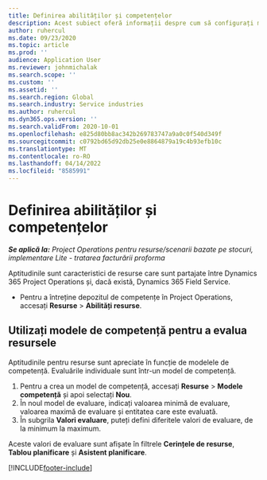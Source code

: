 ```yaml
---
title: Definirea abilităților și competențelor
description: Acest subiect oferă informații despre cum să configurați modele de competență pentru a evalua resurse.
author: ruhercul
ms.date: 09/23/2020
ms.topic: article
ms.prod: ''
audience: Application User
ms.reviewer: johnmichalak
ms.search.scope: ''
ms.custom: ''
ms.assetid: ''
ms.search.region: Global
ms.search.industry: Service industries
ms.author: ruhercul
ms.dyn365.ops.version: ''
ms.search.validFrom: 2020-10-01
ms.openlocfilehash: e825d80bb8ac342b269783747a9a0c0f540d349f
ms.sourcegitcommit: c0792bd65d92db25e0e8864879a19c4b93efb10c
ms.translationtype: MT
ms.contentlocale: ro-RO
ms.lasthandoff: 04/14/2022
ms.locfileid: "8585991"
---
```

# <a name="define-skills-and-proficiencies"></a>Definirea abilităților și competențelor

_**Se aplică la:** Project Operations pentru resurse/scenarii bazate pe stocuri, implementare Lite - tratarea facturării proforma_

Aptitudinile sunt caracteristici de resurse care sunt partajate între Dynamics 365 Project Operations și, dacă există, Dynamics 365 Field Service. 

- Pentru a întreține depozitul de competențe în Project Operations, accesați **Resurse** \> **Abilități resurse**. 

## <a name="use-proficiency-models-to-rate-resources"></a>Utilizați modele de competență pentru a evalua resursele

Aptitudinile pentru resurse sunt apreciate în funcție de modelele de competență. Evaluările individuale sunt într-un model de competență. 

1. Pentru a crea un model de competență, accesați **Resurse** \> **Modele competență** și apoi selectați **Nou**.
2. În noul model de evaluare, indicați valoarea minimă de evaluare, valoarea maximă de evaluare și entitatea care este evaluată.
3. În subgrila **Valori evaluare**, puteți defini diferitele valori de evaluare, de la minimum la maximum.


Aceste valori de evaluare sunt afișate în filtrele **Cerințele de resurse**, **Tablou planificare** și **Asistent planificare**.


[!INCLUDE[footer-include](../includes/footer-banner.md)]